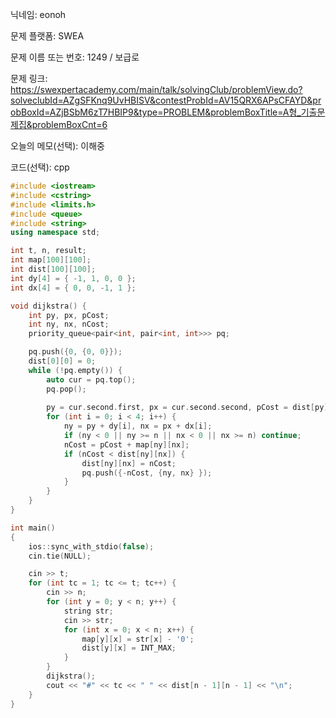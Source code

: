 닉네임: eonoh

문제 플랫폼: SWEA

문제 이름 또는 번호: 1249 / 보급로

문제 링크: https://swexpertacademy.com/main/talk/solvingClub/problemView.do?solveclubId=AZgSFKnq9UvHBISV&contestProbId=AV15QRX6APsCFAYD&probBoxId=AZjBSbM6zT7HBIP9&type=PROBLEM&problemBoxTitle=A형_기출문제집&problemBoxCnt=6

오늘의 메모(선택): 이해중

코드(선택): cpp

```cpp
#include <iostream>
#include <cstring>
#include <limits.h>
#include <queue>
#include <string>
using namespace std;

int t, n, result;
int map[100][100];
int dist[100][100];
int dy[4] = { -1, 1, 0, 0 };
int dx[4] = { 0, 0, -1, 1 };

void dijkstra() {
	int py, px, pCost;
	int ny, nx, nCost;
	priority_queue<pair<int, pair<int, int>>> pq;

	pq.push({0, {0, 0}});
	dist[0][0] = 0;
	while (!pq.empty()) {
		auto cur = pq.top();
		pq.pop();
		
		py = cur.second.first, px = cur.second.second, pCost = dist[py][px];
		for (int i = 0; i < 4; i++) {
			ny = py + dy[i], nx = px + dx[i];
			if (ny < 0 || ny >= n || nx < 0 || nx >= n) continue;
			nCost = pCost + map[ny][nx];
			if (nCost < dist[ny][nx]) {
				dist[ny][nx] = nCost;
				pq.push({-nCost, {ny, nx} });
			}
		}
	}
}

int main()
{
	ios::sync_with_stdio(false);
	cin.tie(NULL);

	cin >> t;
	for (int tc = 1; tc <= t; tc++) {
		cin >> n;
		for (int y = 0; y < n; y++) {
			string str;
			cin >> str;
			for (int x = 0; x < n; x++) {
				map[y][x] = str[x] - '0';
				dist[y][x] = INT_MAX;
			}
		}
		dijkstra();
		cout << "#" << tc << " " << dist[n - 1][n - 1] << "\n";
	}
}
```
